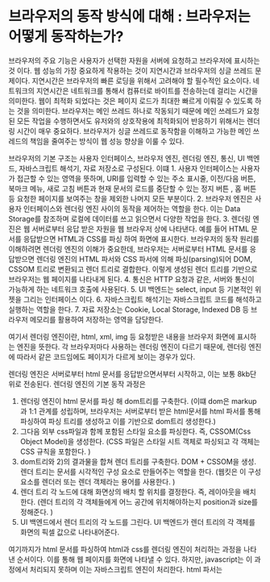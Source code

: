브라우저의 동작 방식에 대해 : 브라우저는 어떻게 동작하는가?
===

브라우저의 주요 기능은 사용자가 선택한 자원을 서버에 요청하고 브라우저에 표시하는 것 이다. 웹 성능의 가장 중요하게 작용하는 것이 지연시간과 브라우저의 싱글 쓰레드 문제이다. 지연시간은 브라우저의 빠른 로딩을 위해서 고려해야 할 필수적인 요소이다.
네트워크의 지연시간은 네트워크를 통해서 컴퓨터로 바이트를 전송하는데 걸리는 시간을 의미한다. 웹이 최적화 되었다는 것은 페이지 로드가 최대한 빠르게 이뤄질 수 있도록 하는 것을 의미한다.
브라우저는 메인 쓰레드 하나로 작동되기 때문에 메인 쓰레드가 요청된 모든 작업을 수행하면서도 유저와의 상호작용에 최적화되어 반응하기 위해서는 렌더링 시간이 매우 중요하다.
브라우저가 싱글 쓰레드로 동작함을 이해하고 가능한 메인 쓰레드의 책임을 줄여주는 방식이 웹 성능 향상을 이룰 수 있다.

브라우저의 기본 구조는 사용자 인터페이스, 브라우저 엔진, 렌더링 엔진, 통신, UI 백엔드, 자바스크립트 해석기, 자료 저장소로 구성된다.
이떄 1. 사용자 인터페이스는 사용자가 접근할 수 있는 영역을 뜻하며, URI를 입력할 수 있는 주소 표시줄, 이전/다음 버튼, 북마크 메뉴, 새로 고침 버튼과 현재 문서의 로드를 중단할 수 있는 정지 버튼 , 홈 버튼 등 요청한 페이지를 보여주는 창을 제외한 나머지 모든 부분이다.
2. 브라우저 엔진은  사용자 인터페이스와 렌더링 엔진 사이의 동작을 제어하는 역할을 한다. 이는 Data Storage를 참조하며 로컬에 데이터를 쓰고 읽으면서 다양한 작업을 한다. 
3. 렌더링 엔진은 웹 서버로부터 응답 받은 자원을 웹 브라우저 상에 나타낸다. 예를 들어 HTML 문서를 응답받으면 HTML과 CSS를 파싱 하여 화면에 표시한다. 
브라우저의 동작 원리를 이해하려면 렌더링 엔진의 이해가 중요한데, 브라우저는 서버로부터 HTML 문서를 응답받으면 렌더링 엔진의 HTML 파서와 CSS 파서에 의해 파싱(parsing)되어 DOM, CSSOM 트리로 변환되고 렌더 트리로 결합한다. 이렇게 생성된 렌더 트리를 기반으로 브라우저는 웹 페이지를 나타내게 된다.
4. 통신은 HTTP 요청과 같은, 서버와 통신이 가능하게 하는 네트워크 호출에 사용된다. 
5. UI 백엔드는 select, input 등 기본적인 위젯을 그리는 인터페이스 이다.
6. 자바스크립트 해석기는 자바스크립트 코드를 해석하고 실행하는 역할을 한다.
7. 자료 저장소는 Cookie, Local Storage, Indexed DB 등 브라우저 메모리를 활용하여 저장하는 영역을 담당한다.

여기서 렌더링 엔진이란, html, xml, img 등 요청받은 내용을 브라우저 화면에 표시하는 엔진을 뜻한다.
각 브라우저마다 사용하는 렌더링 엔진이 다르기 때문에, 렌더링 엔진에 따라서 같은 코드임에도 페이지가 다르게 보이는 경우가 있다.

렌더링 엔진은 서버로부터 html 문서를 응답받으면서부터 시작하고, 이는 보통 8kb단위로 전송된다.
렌더링 엔진의 기본 동작 과정은
1. 렌더링 엔진이 html 문서를 파싱 해 dom트리를 구축한다. (이떄 dom은 markup과 1:1 관계를 성립하며, 브라우저는 서버로부터 받은 html문서를 html 파서를 통해 파싱하여 파싱 트리를 생성하고 이를 기반으로 dom트리 생성한다.)
2. 그다음 외부 css파일과 함께 포함된 스타일 요소를 파싱한다. 즉, CSSOM(Css Object Model)을 생성한다. (CSS 파일은 스타일 시트 객체로 파싱되고 각 객체는 CSS 규칙을 포함한다. )
3. dom트리와 2)의 결과물을 합쳐 렌더 트리를 구축한다. DOM + CSSOM을 생성. 렌더 트리는 문서를 시각적인 구성 요소로 만들어주는 역할을 한다. (웹킷은 이 구성요소를 렌더러 또는 렌더 객체라는 용어를 사용한다. )
4. 렌더 트리 각 노드에 대해 화면상의 배치 할 위치를 결정한다. 즉, 레이아웃을 배치한다. (렌더 트리의 각 객체들에게 어느 공간에 위치해야하는지 position과 size를 정해준다. )
5. UI 백엔드에서 렌더 트리의 각 노드를 그린다. UI 백엔드가 렌더 트리의 각 객체를 화면의 픽셀 값으로 나타내어준다.

여기까지가 html 문서를 파싱하여 html과 css를 렌더링 엔진이 처리하는 과정을 나타낸 순서이다. 이를 통해 웹 페이지를 화면에 나타낼 수 있다. 
하지만, javascript는 이 과정에서 처리되지 못하며 이는 자바스크립트 엔진이 처리한다.
html 파서는 <script> 태그를 만나면 dom프로새스를 중지하고 자바스크립트 엔진으로 권한을 넘긴다. 
제어 권한을 넘겨받은 자바스크립트 엔진은 <script> 태그 내의 Javascript 코드 또는 src 속성에 정의된 Javascript 파일을 로드하고 파싱 하여 실행한다. 
Javascript의 실행이 완료되면 다시 HTML 파서로 제어 권한을 넘겨서 중지했던 시점으로 돌아가 DOM 생성을 재개하게 되며, 이처럼 브라우저는 동기적으로 html, css, javascript를 처리한다.
이떄 자버스크립트 엔진에 제어 권한이 있을 때 자바스크립트 코드가 완성되지 않은 DOM을 조작한다면 에러가 발생하기 떄문에, 예기치 못한 상황에서의 에러를 방지하기 위해 html 파일에서 자바스크립트 코드를 <body>태그 하단에 위치시키는 이유이다.


* 참고: https://bbangson.tistory.com/87, mdn 브라우저 문서

